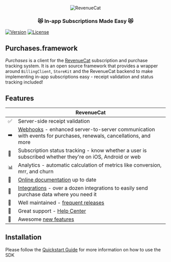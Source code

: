 <p align="center">
  <img src="https://www.revenuecat.com/assets/images/build.svg" alt="RevenueCat"/>
</p>
<h3 align="center">😻 In-app Subscriptions Made Easy 😻</h1>

[![Version](https://img.shields.io/cocoapods/v/Purchases.svg?style=flat)](https://cocoapods.org/pods/Purchases)
[![License](https://img.shields.io/cocoapods/l/Purchases.svg?style=flat)](http://cocoapods.org/pods/Purchases)

## Purchases.framework

*Purchases* is a client for the [RevenueCat](https://www.revenuecat.com/) subscription and purchase tracking system. It is an open source framework that provides a wrapper around `BillingClient`, `StoreKit` and the RevenueCat backend to make implementing in-app subscriptions easy - receipt validation and status tracking included!

## Features
|   | RevenueCat |
| --- | --- |
✅ | Server-side receipt validation
➡️ | [Webhooks](https://docs.revenuecat.com/docs/webhooks) - enhanced server-to-server communication with events for purchases, renewals, cancellations, and more  
🎯 | Subscription status tracking - know whether a user is subscribed whether they're on iOS, Android or web  
📊 | Analytics - automatic calculation of metrics like conversion, mrr, and churn  
📝 | [Online documentation](https://docs.revenuecat.com/docs) up to date  
🔀 | [Integrations](https://www.revenuecat.com/integrations) - over a dozen integrations to easily send purchase data where you need it  
💯 | Well maintained - [frequent releases](https://github.com/RevenueCat/cordova-plugin-purchases/releases)  
📮 | Great support - [Help Center](https://docs.revenuecat.com/discuss)  
🤩 | Awesome [new features](https://trello.com/b/RZRnWRbI/revenuecat-product-roadmap)  


## Installation

Please follow the [Quickstart Guide](https://docs.revenuecat.com/docs/) for more information on how to use the SDK
